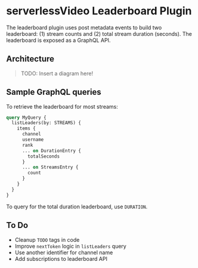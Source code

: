 # serverlessVideo Leaderboard Plugin

The leaderboard plugin uses post metadata events to build two leaderboard: (1) stream counts and (2) total stream duration (seconds). The leaderboard is exposed as a GraphQL API.

## Architecture

> TODO: Insert a diagram here!

## Sample GraphQL queries

To retrieve the leaderboard for most streams:

```graphql
query MyQuery {
  listLeaders(by: STREAMS) {
    items {
      channel
      username
      rank
      ... on DurationEntry {
        totalSeconds
      }
      ... on StreamsEntry {
        count
      }
    }
  }
}
```

To query for the total duration leaderboard, use `DURATION`.

## To Do

- Cleanup `TODO` tags in code
- Improve `nextToken` logic in `listLeaders` query
- Use another identifier for channel name
- Add subscriptions to leaderboard API
